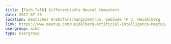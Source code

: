 ```yaml
---
title: [Tech-Talk] Differentiable Neural Computers
date: 2017-07-25
location: Deutsches Krebsforschungszentrum, Gebäude TP 3, Heidelberg
link: https://www.meetup.com/Heidelberg-Artificial-Intelligence-Meetup/events/240602956/
usergroup: aihd
type: usergroup
---
```

